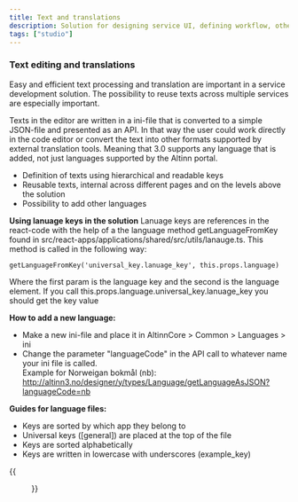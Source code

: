 ```yaml
---
title: Text and translations
description: Solution for designing service UI, defining workflow, other settings, deploy ++
tags: ["studio"]
---
```


### Text editing and translations

Easy and efficient text processing and translation are important in a service development solution. The possibility to reuse texts across
multiple services are especially important.

Texts in the editor are written in a ini-file that is converted to a simple JSON-file and presented as an API. In that way
the user could work directly in the code editor or convert the text into other formats supported by external translation tools. 
Meaning that 3.0 supports any language that is added, not just languages supported by the Altinn portal.

- Definition of texts using hierarchical and readable keys
- Reusable texts, internal across different pages and on the levels above the solution
- Possibility to add other languages

**Using lanuage keys in the solution**
Lanuage keys are references in the react-code with the help of a the language method getLanguageFromKey found in src/react-apps/applications/shared/src/utils/lanauge.ts. 
This method is called in the following way: 

```
getLanguageFromKey('universal_key.lanuage_key', this.props.language)
```
Where the first param is the language key and the second is the language element. If you call this.props.language.universal_key.lanuage_key you should get the key value

**How to add a new language:**

- Make a new ini-file and place it in AltinnCore > Common > Languages > ini
- Change the parameter "languageCode" in the  API call to whatever name your ini file is called. <br/>
    Example for Norweigan bokmål (nb): <br/>
    http://altinn3.no/designer/y/types/Language/getLanguageAsJSON?languageCode=nb

**Guides for language files:**

- Keys are sorted by which app they belong to
- Universal keys ([general]) are placed at the top of the file
- Keys are sorted alphabetically
- Keys are written in lowercase with underscores (example_key)

{{<figure src="oversetting.png?width=1000" title="Editor for oversetting av tekster">}}
